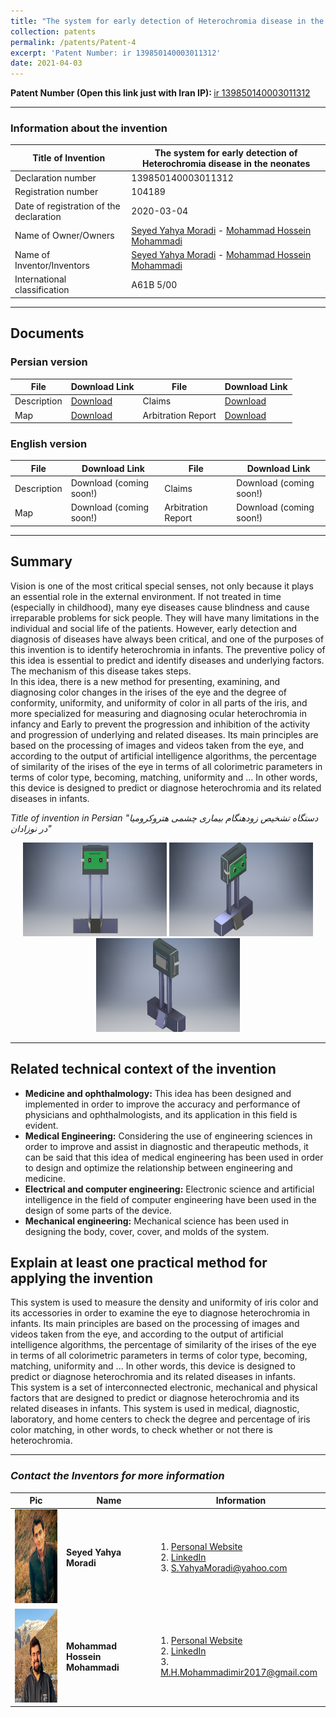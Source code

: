 ```yaml
---
title: "The system for early detection of Heterochromia disease in the neonates"
collection: patents
permalink: /patents/Patent-4
excerpt: 'Patent Number: ir 139850140003011312'
date: 2021-04-03
---
```


<b>Patent Number (Open this link just with Iran IP): </b> [ir 139850140003011312](https://ipm.ssaa.ir/Search-Result?page=1&DecNo=139850140003011312&RN=104189)

---

### Information about the invention

| Title of Invention | The system for early detection of Heterochromia disease in the neonates |
| -------- | ------ | 
| Declaration number | 139850140003011312 |
| Registration number | 104189 |
| Date of registration of the declaration | 2020-03-04 |
| Name of Owner/Owners | [Seyed Yahya Moradi](https://about.me/smoradi) - [Mohammad Hossein Mohammadi](http://mohammadimh76.github.io/) |
| Name of Inventor/Inventors | [Seyed Yahya Moradi](https://about.me/smoradi) - [Mohammad Hossein Mohammadi](http://mohammadimh76.github.io/) |
| International classification | A61B 5/00 |

---

## Documents

### Persian version

| File | Download Link | File | Download Link |
| -------- | ------ | -----------| -----------|
| Description | [Download](../files/Patents/Patent-4/Pr/Description/Description-P4-Pr.pdf) | Claims | [Download](../files/Patents/Patent-4/Pr/Claims/Claims-P4-Pr.pdf) |
| Map | [Download](../files/Patents/Patent-4/Pr/Map/Map-P4-Pr.pdf) | Arbitration Report | [Download](../files/Patents/Patent-4/Pr/ArbitrationReport/ArbitrationReport-P4-Pr.pdf) |


### English version

| File | Download Link | File | Download Link |
| -------- | ------ | -----------| -----------|
| Description | Download (coming soon!) | Claims | Download (coming soon!) |
| Map | Download (coming soon!) | Arbitration Report | Download (coming soon!) |

---

## Summary
Vision is one of the most critical special senses, not only because it plays an essential role in the external environment. If not treated in time (especially in childhood), many eye diseases cause blindness and cause irreparable problems for sick people. They will have many limitations in the individual and social life of the patients. However, early detection and diagnosis of diseases have always been critical, and one of the purposes of this invention is to identify heterochromia in infants. The preventive policy of this idea is essential to predict and identify diseases and underlying factors. The mechanism of this disease takes steps.<br>
In this idea, there is a new method for presenting, examining, and diagnosing color changes in the irises of the eye and the degree of conformity, uniformity, and uniformity of color in all parts of the iris, and more specialized for measuring and diagnosing ocular heterochromia in infancy and Early to prevent the progression and inhibition of the activity and progression of underlying and related diseases. Its main principles are based on the processing of images and videos taken from the eye, and according to the output of artificial intelligence algorithms, the percentage of similarity of the irises of the eye in terms of all colorimetric parameters in terms of color type, becoming, matching, uniformity and ... In other words, this device is designed to predict or diagnose heterochromia and its related diseases in infants.<br>


<i>Title of invention in Persian "دستگاه تشخیص زودهنگام بیماری چشمی هتروکرومیا در نوزادان"</i>

<p align="center">
  <img width="230" height="150" src='/images/patent_hetro_1.jpg'>
  <img width="230" height="150" src='/images/patent_hetro_2.jpg'>
  <img width="230" height="150" src='/images/patent_hetro_3.jpg'>
</p>

---



## Related technical context of the invention
* <b>Medicine and ophthalmology:</b> This idea has been designed and implemented in order to improve the accuracy and performance of physicians and ophthalmologists, and its application in this field is evident.
* <b>Medical Engineering:</b> Considering the use of engineering sciences in order to improve and assist in diagnostic and therapeutic methods, it can be said that this idea of medical engineering has been used in order to design and optimize the relationship between engineering and medicine.
* <b>Electrical and computer engineering:</b> Electronic science and artificial intelligence in the field of computer engineering have been used in the design of some parts of the device.
* <b>Mechanical engineering:</b> Mechanical science has been used in designing the body, cover, cover, and molds of the system.

## Explain at least one practical method for applying the invention
This system is used to measure the density and uniformity of iris color and its accessories in order to examine the eye to diagnose heterochromia in infants. Its main principles are based on the processing of images and videos taken from the eye, and according to the output of artificial intelligence algorithms, the percentage of similarity of the irises of the eye in terms of all colorimetric parameters in terms of color type, becoming, matching, uniformity and ... In other words, this device is designed to predict or diagnose heterochromia and its related diseases in infants.<br>
This system is a set of interconnected electronic, mechanical and physical factors that are designed to predict or diagnose heterochromia and its related diseases in infants.
This system is used in medical, diagnostic, laboratory, and home centers to check the degree and percentage of iris color matching, in other words, to check whether or not there is heterochromia.

---

### <i>Contact the Inventors for more information</i>


| Pic            | Name   |    Information    |
| --------         | ------ | -----------|
| <img width="150" height="150" src='/images/SeyedYahyaMoradi.png'>    | <b>Seyed Yahya Moradi</b>  | 1. <a href="https://about.me/smoradi" target="_blank">Personal Website</a> <br> 2. <a href="https://www.linkedin.com/in/seyed-yahya-moradi-39138685/" target="_blank">LinkedIn</a> <br> 3. S.YahyaMoradi@yahoo.com       |
| <img width="150" height="150" src='/images/Profile.png'>    | <b>Mohammad Hossein Mohammadi</b>   | 1. <a href="http://mohammadimh76.github.io/" target="_blank">Personal Website</a> <br> 2. <a href="https://www.linkedin.com/in/mohammadimh76/" target="_blank">LinkedIn</a> <br> 3. M.H.Mohammadimir2017@gmail.com              | 




